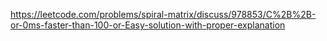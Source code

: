 https://leetcode.com/problems/spiral-matrix/discuss/978853/C%2B%2B-or-0ms-faster-than-100-or-Easy-solution-with-proper-explanation